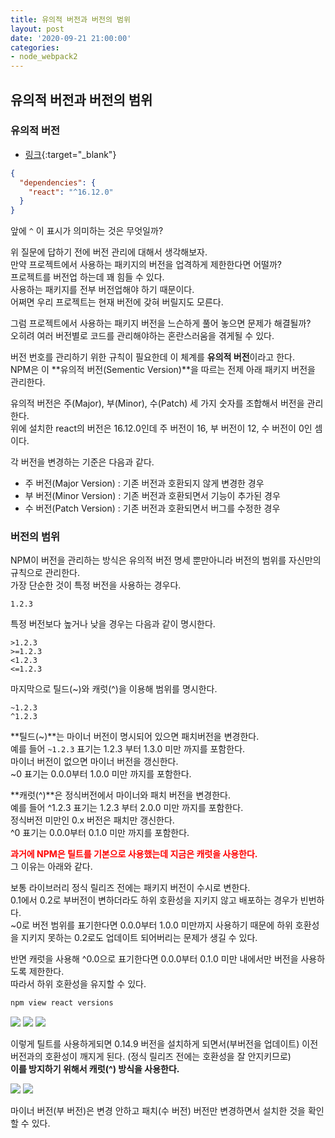 ```yaml
---
title: 유의적 버전과 버전의 범위
layout: post
date: '2020-09-21 21:00:00'
categories:
- node_webpack2
---
```


## 유의적 버전과 버전의 범위

### 유의적 버전

* [링크](https://semver.org/lang/ko/){:target="_blank"}

```json
{
  "dependencies": {
    "react": "^16.12.0"
  }
}
```

앞에 `^` 이 표시가 의미하는 것은 무엇일까?  

위 질문에 답하기 전에 버전 관리에 대해서 생각해보자.  
만약 프로젝트에서 사용하는 패키지의 버전을 업격하게 제한한다면 어떨까?  
프로젝트를 버전업 하는데 꽤 힘들 수 있다.  
사용하는 패키지를 전부 버전업해야 하기 때문이다.  
어쩌면 우리 프로젝트는 현재 버전에 갖혀 버릴지도 모른다.

그럼 프로젝트에서 사용하는 패키지 버전을 느슨하게 풀어 놓으면 문제가 해결될까?  
오히려 여러 버전별로 코드를 관리해야하는 혼란스러움을 겪게될 수 있다.

버전 번호를 관리하기 위한 규칙이 필요한데 이 체계를 **유의적 버전**이라고 한다.  
NPM은 이 **유의적 버전(Sementic Version)**을 따르는 전제 아래 패키지 버전을 관리한다.

유의적 버전은 주(Major), 부(Minor), 수(Patch) 세 가지 숫자를 조합해서 버전을 관리한다.  
위에 설치한 react의 버전은 16.12.0인데 주 버전이 16, 부 버전이 12, 수 버전이 0인 셈이다.

각 버전을 변경하는 기준은 다음과 같다.

* 주 버전(Major Version) : 기존 버전과 호환되지 않게 변경한 경우
* 부 버전(Minor Version) : 기존 버전과 호환되면서 기능이 추가된 경우
* 수 버전(Patch Version) : 기존 버전과 호환되면서 버그를 수정한 경우

### 버전의 범위

NPM이 버전을 관리하는 방식은 유의적 버전 명세 뿐만아니라 버전의 범위를 자신만의 규칙으로 관리한다.  
가장 단순한 것이 특정 버전을 사용하는 경우다.

```text
1.2.3
```

특정 버전보다 높거나 낮을 경우는 다음과 같이 명시한다.

```text
>1.2.3
>=1.2.3
<1.2.3
<=1.2.3
```

마지막으로 틸드(~)와 캐럿(^)을 이용해 범위를 명시한다.

```text
~1.2.3
^1.2.3
```

**틸드(~)**는 마이너 버전이 명시되어 있으면 패치버전을 변경한다.  
예를 들어 `~1.2.3` 표기는 1.2.3 부터 1.3.0 미만 까지를 포함한다.  
마이너 버전이 없으면 마이너 버전을 갱신한다.  
~0 표기는 0.0.0부터 1.0.0 미만 까지를 포함한다.

**캐럿(^)**은 정식버전에서 마이너와 패치 버전을 변경한다.  
예를 들어 ^1.2.3 표기는 1.2.3 부터 2.0.0 미만 까지를 포함한다.  
정식버전 미만인 0.x 버전은 패치만 갱신한다.  
^0 표기는 0.0.0부터 0.1.0 미만 까지를 포함한다.

**<span style="color:red">과거에 NPM은 틸트를 기본으로 사용했는데 지금은 캐럿을 사용한다.</span>**  
그 이유는 아래와 같다.

보통 라이브러리 정식 릴리즈 전에는 패키지 버전이 수시로 변한다.  
0.1에서 0.2로 부버전이 변하더라도 하위 호환성을 지키지 않고 배포하는 경우가 빈번하다.  
~0로 버전 범위를 표기한다면 0.0.0부터 1.0.0 미만까지 사용하기 때문에 하위 호환성을 지키지 못하는 0.2로도 업데이트 되어버리는 문제가 생길 수 있다.

반면 캐럿을 사용해 ^0.0으로 표기한다면 0.0.0부터 0.1.0 미만 내에서만 버전을 사용하도록 제한한다.  
따라서 하위 호환성을 유지할 수 있다.

```bash
npm view react versions
```

![](/static/img/node/webpack2/image04.jpg)
![](/static/img/node/webpack2/image05.jpg)
![](/static/img/node/webpack2/image06.jpg)

이렇게 틸트를 사용하게되면 0.14.9 버전을 설치하게 되면서(부버전을 업데이트) 이전버전과의 호환성이 깨지게 된다. (정식 릴리즈 전에는 호환성을 잘 안지키므로)  
**이를 방지하기 위해서 캐럿(^) 방식을 사용한다.**

![](/static/img/node/webpack2/image07.jpg)
![](/static/img/node/webpack2/image08.jpg)

마이너 버전(부 버전)은 변경 안하고 패치(수 버전) 버전만 변경하면서 설치한 것을 확인할 수 있다.